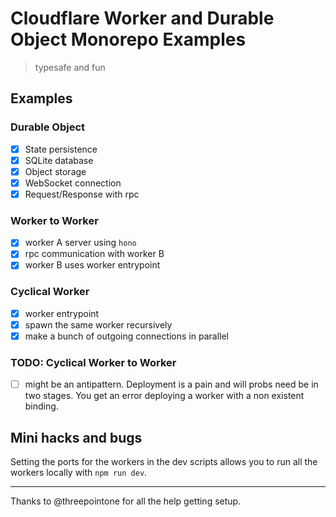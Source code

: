 # Cloudflare Worker and Durable Object Monorepo Examples

> typesafe and fun

## Examples

### Durable Object

- [x] State persistence
- [x] SQLite database
- [x] Object storage
- [x] WebSocket connection
- [x] Request/Response with rpc

### Worker to Worker

- [x] worker A server using `hono`
- [x] rpc communication with worker B
- [x] worker B uses worker entrypoint

### Cyclical Worker

- [x] worker entrypoint
- [x] spawn the same worker recursively
- [x] make a bunch of outgoing connections in parallel

### TODO: Cyclical Worker to Worker

- [ ] might be an antipattern. Deployment is a pain and will probs need be in two stages. You get an error deploying a worker with a non existent binding.

## Mini hacks and bugs

Setting the ports for the workers in the dev scripts allows you to run all the workers locally with `npm run dev`.

---

Thanks to @threepointone for all the help getting setup.
